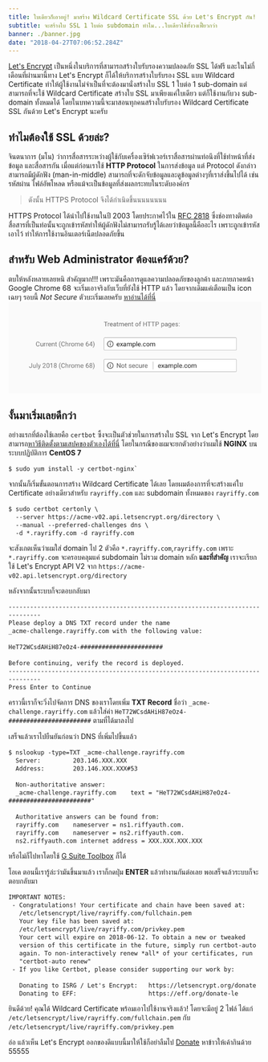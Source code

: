 ```yaml
---
title: ใบเดียวก็เอาอยู่! มาสร้าง Wildcard Certificate SSL ด้วย Let's Encrypt กัน!
subtitle: จะสร้างใบ SSL 1 ใบต่อ subdomain ทำไม...ใบเดียวใช้ทั้งวงเฟี้ยวกว่า
banner: ./banner.jpg
date: "2018-04-27T07:06:52.284Z"
---
```


[Let's Encrypt](https://letsencrypt.org/) เป็นหนึ่งในบริการที่สามารถสร้างใบรับรองความปลอดภัย SSL ได้ฟรี และในไม่กี่เดือนที่ผ่านมานี้ทาง Let's Encrypt ก็ได้ให้บริการสร้างใบรับรอง SSL แบบ Wildcard Certificate ทำให้ผู้ใช้งานไม่จำเป็นที่จะต้องมานั่งสร้างใบ SSL 1 ใบต่อ 1 sub-domain แต่สามารถที่จะใช้ Wildcard Certificate สร้างใบ SSL มาเพียงแค่ใบเดียว แต่ก็ใช้งานกับวง sub-domain  ทั้งหมดได้ โดยในบทความนี้จะมาสอนทุกคนสร้างใบรับรอง Wildcard Certificate SSL กันด้วย Let's Encrypt นะครับ

## ทำไมต้องใช้ SSL ด้วยล่ะ?
จินตนาการ (มโน) ว่าการสื่อสารระหว่างผู้ใช้กับเครื่องเซิร์ฟเวอร์เราสื่อสารผ่านท่อนึงที่ใช้ทำหน้าที่ส่งข้อมูล และสื่อสารกัน เมื่อแต่ก่อนเราใช้ **HTTP Protocol** ในการส่งข้อมูล แต่ Protocol ดังกล่าวสามารถมีผู้ดักฟัง (man-in-middle) สามารถที่จะดักจับข้อมูลและดูข้อมูลต่างๆที่เราส่งขึ้นไปได้ เช่น รหัสผ่าน ไฟล์อัพโหลด หรือแม้จะเป็นข้อมูลที่ส่งผลกระทบในระดับองค์กร
> ดังนั้น HTTPS Protocol จึงได้กำเนิดขึ้นนนนนนนน

HTTPS Protocol ได้นำไปใช้งานในปี 2003 โดยประกาศไว้ใน [RFC 2818](https://tools.ietf.org/html/rfc2818) ซึ่งช่องทางติดต่อสื่อสารที่เป็นท่อนั้นจะถูกเข้ารหัสทำให้ผู้ดักฟังไม่สามารถรับรู้ได้เลยว่าข้อมูลนี้คืออะไร เพราะถูกเข้ารหัสเอาไว้ ทำให้การใช้งานอินเตอร์เน็ตปลอดภัยขึ้น

## สำหรับ Web Administrator ต้องแคร์ด้วย?
ตบให้หลังหลายเลยหนิ สำคัญมาก!!! เพราะมันคือการดูแลความปลอดภัยของลูกค้า และภายภาคหน้า Google Chrome 68 จะเริ่มเอาจริงกับเว็บที่ยังใช้ HTTP แล้ว โดยจากเดิมแค่เตือนเป็น icon เฉยๆ รอบนี้ *Not Secure* ตัวบะเริ่มเลยครับ [หาอ่านได้ที่นี่](https://blog.chromium.org/2018/02/a-secure-web-is-here-to-stay.html)
![Chrome68](./chrome68.png)

## งั้นมาเริ่มเลยดีกว่า
อย่างแรกที่ต้องใช้เลยคือ `certbot` ซึ้งจะเป็นตัวช่วยในการสร้างใบ SSL จาก Let's Encrypt โดยสามารถ[หาวิธีติดตั้งตามเสปคของตัวเองได้ที่นี่](https://certbot.eff.org/) โดยในกรณีของผมจะยกตัวอย่างว่าผมใช้ **NGINX** บนระบบปฏิบัติการ **CentOS 7**

```
$ sudo yum install -y certbot-nginx`
```

จากนั้นก็เริ่มขั้นตอนการสร้าง Wildcard Certificate ได้เลย โดยผมต้องการที่จะสร้างแค่ใบ Certificate อย่างเดียวสำหรับ `rayriffy.com` และ subdomain ทั้งหมดของ `rayriffy.com`

```
$ sudo certbot certonly \
  --server https://acme-v02.api.letsencrypt.org/directory \
  --manual --preferred-challenges dns \
  -d *.rayriffy.com -d rayriffy.com
```

จะสังเกตเห็นว่าผมใส่ domain ไป 2 ตัวคือ `*.rayriffy.com`,`rayriffy.com` เพราะ `*.rayriffy.com` จะครอบคลุมแค่ subdomain ไม่รวม domain หลัก **และที่สำคัญ** เราจะเรียกใช้ Let's Encrypt API V2 จาก `https://acme-v02.api.letsencrypt.org/directory`

หลังจากนั้นระบบก็จะตอบกลับมา

```
-------------------------------------------------------------------------------
Please deploy a DNS TXT record under the name
_acme-challenge.rayriffy.com with the following value:
 
HeT72WCsdAHiH87eOz4-#######################
 
Before continuing, verify the record is deployed.
-------------------------------------------------------------------------------
Press Enter to Continue
```

คราวนี้เราก็จะวิ่งไปจัดการ DNS ของเราโดยเพิ่ม **TXT Record** ชื่อว่า `_acme-challenge.rayriffy.com` แล้วใส่ค่า `HeT72WCsdAHiH87eOz4-#######################` ตามที่ได้มาลงไป

เสร็จแล้วเราไปยืนยันก่อนว่า DNS ที่เพิ่มไปขึ้นแล้ว

```
$ nslookup -type=TXT _acme-challenge.rayriffy.com
  Server:         203.146.XXX.XXX
  Address:        203.146.XXX.XXX#53

  Non-authoritative answer:
  _acme-challenge.rayriffy.com    text = "HeT72WCsdAHiH87eOz4-#######################"

  Authoritative answers can be found from:
  rayriffy.com    nameserver = ns1.riffyauth.com.
  rayriffy.com    nameserver = ns2.riffyauth.com.
  ns2.riffyauth.com internet address = XXX.XXX.XXX.XXX
```

หรือไม่ก็ไปหาโดยใช้ [G Suite Toolbox](https://toolbox.googleapps.com/apps/dig/#TXT/) ก็ได้

โอเค ตอนนี้เรารู้ล่ะว่ามันขึ้นมาแล้ว เราก็กดปุ่ม **ENTER** แล้วทำงานกันต่อเลย พอเสร็จแล้วระบบก็จะตอบกลับมา

```
IMPORTANT NOTES:
 - Congratulations! Your certificate and chain have been saved at:
   /etc/letsencrypt/live/rayriffy.com/fullchain.pem
   Your key file has been saved at:
   /etc/letsencrypt/live/rayriffy.com/privkey.pem
   Your cert will expire on 2018-06-12. To obtain a new or tweaked
   version of this certificate in the future, simply run certbot-auto
   again. To non-interactively renew *all* of your certificates, run
   "certbot-auto renew"
 - If you like Certbot, please consider supporting our work by:
 
   Donating to ISRG / Let's Encrypt:   https://letsencrypt.org/donate
   Donating to EFF:                    https://eff.org/donate-le
```

ยินดีด้วย! คุณได้ Wildcard Certificate พร้อมเอาไปใช้งานจริงแล้ว! โดยจะมีอยู่ 2 ไฟล์ ได้แก่ 
`/etc/letsencrypt/live/rayriffy.com/fullchain.pem` กับ `/etc/letsencrypt/live/rayriffy.com/privkey.pem`

อ่อ แล้วเห็น Let's Encrypt ออกของดีแบบนี้มาให้ใช้ก็อย่าลืมไป [Donate](https://letsencrypt.org/donate/) หาข้าวให้เค้ากินด้วย 55555